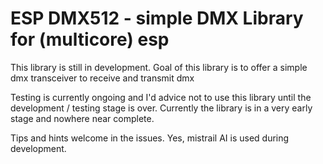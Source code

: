 # ESP DMX512 - simple DMX Library for (multicore) esp
This library is still in development.
Goal of this library is to offer a simple dmx transceiver to receive and transmit dmx 

Testing is currently ongoing and I'd advice not to use this library until the development / testing stage is over.
Currently the library is in a very early stage and nowhere near complete.

Tips and hints welcome in the issues.
Yes, mistrail AI is used during development.